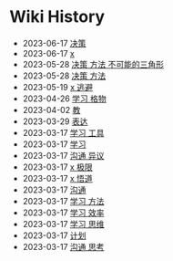 # Wiki History

- 2023-06-17        [决策](/0021_决策)
- 2023-06-17        [x](/0020_x)
- 2023-05-28        [决策 方法 不可能的三角形](/0019_决策_方法_不可能的三角形)
- 2023-05-28        [决策 方法](/0018_决策_方法)
- 2023-05-19        [x 逃避](/0017_x_逃避)
- 2023-04-26        [学习 格物](/0016_学习_格物)
- 2023-04-02        [教](/0015_教)
- 2023-03-29        [表达](/0014_表达)
- 2023-03-17        [学习 工具](/0010_学习_工具)
- 2023-03-17        [学习](/0009_学习)
- 2023-03-17        [沟通 异议](/0006_沟通_异议)
- 2023-03-17        [x 极限](/0003_x_极限)
- 2023-03-17        [x 悟道](/0004_x_悟道)
- 2023-03-17        [沟通](/0005_沟通)
- 2023-03-17        [学习 方法](/0013_学习_方法)
- 2023-03-17        [学习 效率](/0012_学习_效率)
- 2023-03-17        [学习 思维](/0011_学习_思维)
- 2023-03-17        [计划](/0008_计划)
- 2023-03-17        [沟通 思考](/0007_沟通_思考)
